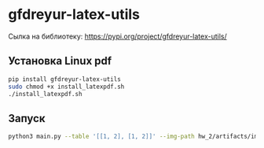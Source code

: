 # gfdreyur-latex-utils

Сылка на библиотеку: https://pypi.org/project/gfdreyur-latex-utils/

## Установка Linux pdf


```sh
pip install gfdreyur-latex-utils
sudo chmod +x install_latexpdf.sh 
./install_latexpdf.sh 
```
## Запуск
```sh
python3 main.py --table '[[1, 2], [1, 2]]' --img-path hw_2/artifacts/image.png --img-cap 'WOW' --img-label 'fantastic'